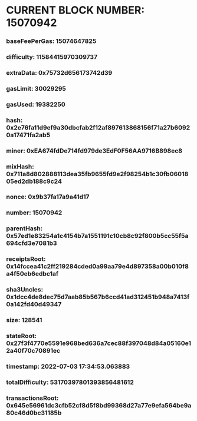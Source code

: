 # CURRENT BLOCK NUMBER: 15070942

### baseFeePerGas: 15074647825
### difficulty: 11584415970309737
### extraData: 0x75732d656173742d39
### gasLimit: 30029295
### gasUsed: 19382250
### hash: 0x2e76fa11d9ef9a30dbcfab2f12af897613868156f71a27b60920a17471fa2ab5
### miner: 0xEA674fdDe714fd979de3EdF0F56AA9716B898ec8
### mixHash: 0x711a8d802888113dea35fb9655fd9e2f98254b1c30fb0601805ed2db188c9c24
### nonce: 0x9b37fa17a9a41d17
### number: 15070942
### parentHash: 0x57ed1e83254a1c4154b7a1551191c10cb8c92f800b5cc55f5a694cfd3e7081b3
### receiptsRoot: 0x14fccea41c2ff219284cded0a99aa79e4d897358a00b010f8a4f50eb6edbc1af
### sha3Uncles: 0x1dcc4de8dec75d7aab85b567b6ccd41ad312451b948a7413f0a142fd40d49347
### size: 128541
### stateRoot: 0x27f3f4770e5591e968bed636a7cec88f397048d84a05160e12a40f70c70891ec
### timestamp: 2022-07-03 17:34:53.063883
### totalDifficulty: 53170397801393856481612
### transactionsRoot: 0x645e56961dc3cfb52cf8d5f8bd99368d27a77e9efa564be9a80c46d0bc31185b
